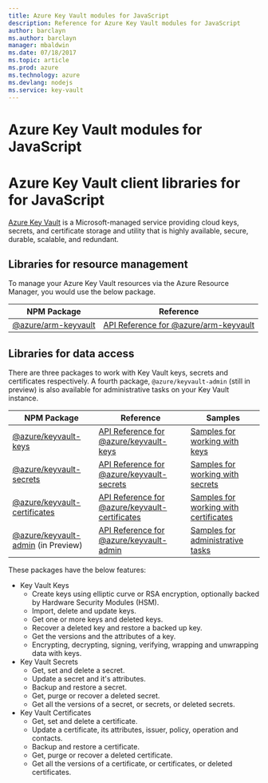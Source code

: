 ```yaml
---
title: Azure Key Vault modules for JavaScript
description: Reference for Azure Key Vault modules for JavaScript
author: barclayn
ms.author: barclayn
manager: mbaldwin
ms.date: 07/18/2017
ms.topic: article
ms.prod: azure
ms.technology: azure
ms.devlang: nodejs
ms.service: key-vault
---
```


# Azure Key Vault modules for JavaScript

# Azure Key Vault client libraries for for JavaScript

[Azure Key Vault](https://azure.microsoft.com/services/key-vault/) is a Microsoft-managed service providing cloud keys, secrets, and certificate storage and utility that is highly available, secure, durable, scalable, and redundant.

## Libraries for resource management

To manage your Azure Key Vault resources via the Azure Resource Manager, you would use the below package.

| NPM Package                                                          | Reference                                                                                              |
| -------------------------------------------------------------------- | ------------------------------------------------------------------------------------------------------ |
| [@azure/arm-keyvault](https://npmjs.com/package/@azure/arm-keyvault) | [API Reference for @azure/arm-keyvault](https://docs.microsoft.com/javascript/api/@azure/arm-keyvault) |

## Libraries for data access

There are three packages to work with Key Vault keys, secrets and certificates respectively.
A fourth package, `@azure/keyvault-admin` (still in preview) is also available for administrative tasks on your Key Vault instance.

| NPM Package                                                                            | Reference                                                                                                                | Samples                                                                                                                                   |
| -------------------------------------------------------------------------------------- | ------------------------------------------------------------------------------------------------------------------------ | ----------------------------------------------------------------------------------------------------------------------------------------- |
| [@azure/keyvault-keys](https://npmjs.com/package/@azure/keyvault-keys)                 | [API Reference for @azure/keyvault-keys](https://docs.microsoft.com/javascript/api/@azure/keyvault-keys)                 | [Samples for working with keys](https://github.com/Azure/azure-sdk-for-js/tree/master/sdk/keyvault/keyvault-keys/samples)                 |
| [@azure/keyvault-secrets](https://npmjs.com/package/@azure/keyvault-secrets)           | [API Reference for @azure/keyvault-secrets](https://docs.microsoft.com/javascript/api/@azure/keyvault-secrets)           | [Samples for working with secrets](https://github.com/Azure/azure-sdk-for-js/tree/master/sdk/keyvault/keyvault-secrets/samples)           |
| [@azure/keyvault-certificates](https://npmjs.com/package/@azure/keyvault-certificates) | [API Reference for @azure/keyvault-certificates](https://docs.microsoft.com/javascript/api/@azure/keyvault-certificates) | [Samples for working with certificates](https://github.com/Azure/azure-sdk-for-js/tree/master/sdk/keyvault/keyvault-certificates/samples) |
| [@azure/keyvault-admin](https://npmjs.com/package/@azure/keyvault-admin) (in Preview)  | [API Reference for @azure/keyvault-admin](https://docs.microsoft.com/javascript/api/@azure/keyvault-admin)               | [Samples for administrative tasks](https://github.com/Azure/azure-sdk-for-js/tree/master/sdk/keyvault/keyvault-admin/samples)             |

These packages have the below features:

- Key Vault Keys
  - Create keys using elliptic curve or RSA encryption, optionally backed by Hardware Security Modules (HSM).
  - Import, delete and update keys.
  - Get one or more keys and deleted keys.
  - Recover a deleted key and restore a backed up key.
  - Get the versions and the attributes of a key.
  - Encrypting, decrypting, signing, verifying, wrapping and unwrapping data with keys.
- Key Vault Secrets
  - Get, set and delete a secret.
  - Update a secret and it's attributes.
  - Backup and restore a secret.
  - Get, purge or recover a deleted secret.
  - Get all the versions of a secret, or secrets, or deleted secrets.
- Key Vault Certificates
  - Get, set and delete a certificate.
  - Update a certificate, its attributes, issuer, policy, operation and contacts.
  - Backup and restore a certificate.
  - Get, purge or recover a deleted certificate.
  - Get all the versions of a certificate, or certificates, or deleted certificates.
